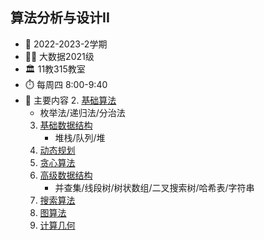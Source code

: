 ## 算法分析与设计II
- 📆 2022-2023-2学期
- 🧑‍🎓 大数据2021级
- 🏛️ 11教315教室 
- ⏱️ 每周四 8:00-9:40
- 📖 主要内容
  2. [基础算法](2.html)
     - 枚举法/递归法/分治法
  3. [基础数据结构](3.html)
     - 堆栈/队列/堆
  4. [动态规划](4.html)
  5. [贪心算法](5.html)
  6. [高级数据结构](6.html)
     - 并查集/线段树/树状数组/二叉搜索树/哈希表/字符串
  7. [搜索算法](7.html)
  8. [图算法](8.html)
  9. [计算几何](9.html)
